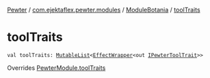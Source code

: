 [Pewter](../../index.md) / [com.ejektaflex.pewter.modules](../index.md) / [ModuleBotania](index.md) / [toolTraits](./tool-traits.md)

# toolTraits

`val toolTraits: `[`MutableList`](https://kotlinlang.org/api/latest/jvm/stdlib/kotlin.collections/-mutable-list/index.html)`<`[`EffectWrapper`](../../com.ejektaflex.pewter.api.core/-effect-wrapper/index.md)`<out `[`IPewterToolTrait`](../../com.ejektaflex.pewter.api.core.traits/-i-pewter-tool-trait.md)`>>`

Overrides [PewterModule.toolTraits](../../com.ejektaflex.pewter.api.core/-pewter-module/tool-traits.md)

